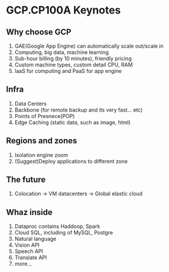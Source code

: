 # GCP.CP100A Keynotes

## Why choose GCP
1. GAE(Google App Engine) can automatically scale out/scale in
2. Computing, big data, machine learning
3. Sub-hour billing (by 10 minutes), friendly pricing
4. Custom machine types, custom detail CPU, RAM
5. laaS for computing and PaaS for app engine

## Infra
1. Data Centers
2. Backbone (for remote backup and its very fast... etc)
3. Points of Presnece(POP)
4. Edge Caching (static data, such as image, html)

## Regions and zones
1. Isolation engine zoom
2. (Suggest)Deploy applications to different zone

## The future
1. Colocation -> VM datacenters -> Global elastic cloud

## Whaz inside
1. Dataproc contains Haddoop, Spark
2. Cloud SQL, including of MySQL, Postgre
3. Natural language
4. Vision API
5. Speech API
6. Translate API
7. more...











